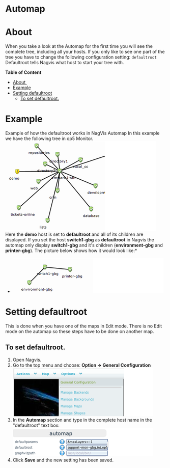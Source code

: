# Automap

# About 

When you take a look at the Automap for the first time you will see the complete tree, including all your hosts. If you only like to see one part of the tree you have to change the following configuration setting:
`defaultroot`
Defaultroot tells Nagvis what host to start your tree with.

**Table of Content**

-   [About ](#Automap-About)
-   [Example](#Automap-Example)
-   [Setting defaultroot](#Automap-Settingdefaultroot)
    -   [To set defaultroot.](#Automap-Tosetdefaultroot.)

# Example

Example of how the defaultroot works in NagVis Automap
 In this example we have the following tree in op5 Monitor.
 ![](attachments/16482342/16678964.png)
 Here the **demo** host is set to **defaultroot** and all of its children are displayed.
 If you set the host **switch1-gbg** as **defaultroot** in Nagvis the automap only display **switch1-gbg** and it's children (**environment-gbg** and **printer-gbg**). The picture below shows how it would look like:*
* ![](attachments/16482342/16678970.png)

# Setting defaultroot

This is done when you have one of the maps in Edit mode. There is no Edit mode on the automap so these steps have to be done on another map.

## To set defaultroot.

1.  Open Nagvis.
2.  Go to the top menu and choose: **Option -\> General Configuration**
    ![](attachments/16482342/16678969.png)
3.  In the **Automap** section and type in the complete host name in the "defaultroot" text box:
    ![](attachments/16482342/16678967.png)
4.  Click **Save** and the new setting has been saved.

 

 

